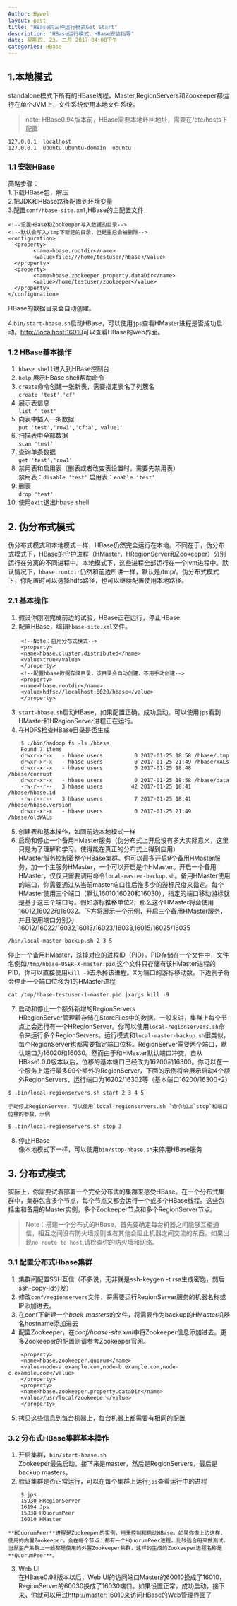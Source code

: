 ```yaml
---
Author: Hywel
layout: post
title: "HBase的三种运行模式Get Start"
description: "HBase运行模式，HBase安装指导"
date: 星期四, 23. 二月 2017 04:00下午 
categories: HBase 
---
```


## 1.本地模式
standalone模式下所有的HBase线程，Master,RegionServers和Zookeeper都运行在单个JVM上，文件系统使用本地文件系统。

> note: HBase0.94版本前，HBase需要本地环回地址，需要在/etc/hosts下配置 

```
127.0.0.1  localhost
127.0.0.1  ubuntu.ubuntu-domain  ubuntu
```

### 1.1 安装HBase
简略步骤：  
1.下载HBase包，解压  
2.把JDK和HBase路径配置到环境变量  
3.配置`conf/hbase-site.xml`,HBase的主配置文件  

```
<!--设置HBase和Zookeeper写入数据的目录-->
<!--默认会写入/tmp下新建的目录，但是重启会被删除-->
<configuration>
  <property>
    	<name>hbase.rootdir</name>
    	<value>file:///home/testuser/hbase</value>
  </property>
  <property>
    	<name>hbase.zookeeper.property.dataDir</name>
    	<value>/home/testuser/zookeeper</value>
  </property>
</configuration>
```	

HBase的数据目录会自动创建。  

4.`bin/start-hbase.sh`启动HBase，可以使用`jps`查看HMaster进程是否成功启动。[http://localhost:16010]()可以查看HBase的web界面。

### 1.2 HBase基本操作
1. `hbase shell`进入到HBase控制台
2. `help` 展示HBase shell帮助命令
3. `create`命令创建一张新表，需要指定表名了列簇名  
	`create 'test','cf'`
4. 展示表信息   
	`list ‘'test'`
5. 向表中插入一条数据  
	`put 'test','row1','cf:a','value1'`
6. 扫描表中全部数据  
	`scan 'test'`
7. 查询单条数据  
	`get 'test','row1'`
8. 禁用表和启用表（删表或者改变表设置时，需要先禁用表）  
	禁用表：`disable 'test'`   启用表：`enable 'test'`
9. 删表  
	`drop 'test'`
10. 使用`exit`退出hbase shell

## 2. 伪分布式模式
伪分布式模式和本地模式一样，HBase仍然完全运行在本地。不同在于，伪分布式模式下，HBase的守护进程（HMaster，HRegionServer和Zookeeper）分别运行在分离的不同进程中。本地模式下，这些进程全部运行在一个jvm进程中。默认情况下，`hbase.rootdir`仍然和前边所讲一样，默认是/tmp/。伪分布式模式下，你配置时可以选择hdfs路径，也可以继续配置使用本地路径。

### 2.1 基本操作
1. 假设你刚刚完成前边的试验，HBase正在运行，停止HBase
2. 配置HBase，编辑`hbase-site.xml`文件。
```
	<!--Note：启用分布式模式-->
	<property>
  	<name>hbase.cluster.distributed</name>
  	<value>true</value>
	</property>
	<!--配置hbase数据存储目录，该目录会自动创建，不用手动创建-->
	<property>
  	<name>hbase.rootdir</name>
  	<value>hdfs://localhost:8020/hbase</value>
	</property>
```
3. `start-hbase.sh`启动HBase，如果配置正确，成功启动。可以使用`jps`看到HMaster和HRegionServer进程正在运行。
4. 在HDFS检查HBase目录是否生成
```
	$ ./bin/hadoop fs -ls /hbase
	Found 7 items
	drwxr-xr-x   - hbase users          0 2017-01-25 18:58 /hbase/.tmp
	drwxr-xr-x   - hbase users          0 2017-01-25 21:49 /hbase/WALs
	drwxr-xr-x   - hbase users          0 2017-01-25 18:48 /hbase/corrupt
	drwxr-xr-x   - hbase users          0 2017-01-25 18:58 /hbase/data
	-rw-r--r--   3 hbase users         42 2017-01-25 18:41 /hbase/hbase.id
	-rw-r--r--   3 hbase users          7 2017-01-25 18:41 /hbase/hbase.version
	drwxr-xr-x   - hbase users          0 2017-01-25 21:49 /hbase/oldWALs
```
5. 创建表和基本操作，如同前边本地模式一样
6. 启动和停止一个备用HMaster服务（伪分布式上开启没有多大实际意义，这里只是为了理解和学习。使得能在真正的分布式上得到应用）  
HMaster服务控制着整个HBase集群。你可以最多开启9个备用HMaster服务，加一个主服务HMaster，一个可以开启是个HMaster。开启一个备用HMaster，仅仅只需要调用命令`local-master-backup.sh`。备用HMaster使用的端口，你需要通过从当前master端口往后推多少的游标尺度来指定。每个HMaster使用三个端口（默认16010,16020和16030），指定的端口移动游标就是基于这三个端口号。假如游标推移单位2，那么这个HMaster将会使用16012,16022和16032。下方将展示一个示例，开启三个备用HMaster服务，并且使用端口分别为16012/16022/16032,16013/16023/16033,16015/16025/16035
```
/bin/local-master-backup.sh 2 3 5
```
停止一个备用HMaster，杀掉对应的进程ID（PID）。PID存储在一个文件中，文件名例如`/tmp/hbase-USER-X-master.pid`,这个文件只存储有该HMaster进程的PID，你可以直接使用`kill -9`去杀掉该进程。X为端口的游标移动数。下边例子将会停止一个端口位移为1的HMaster进程
```
cat /tmp/hbase-testuser-1-master.pid |xargs kill -9
```
7. 启动和停止一个额外新增的RegionServers  
	HRegionServer管理着存储在StoreFiles中的数据。一般来讲，集群上每个节点上会运行有一个HRegionServer。你可以使用`local-regionservers.sh`命令来运行多个RegionServers。运行模式和`local-master-backup.sh`很类似，每个RegionServer也都需要指定端口位移。RegionServer需要两个端口，默认端口为16020和16030。然而由于和HMaster默认端口冲突，自从HBase1.0.0版本以后，位移的基本端口已经改为16200和16300。你可以在一个服务上运行最多99个额外的RegionServer，下面的示例将会展示启动4个额外RegionServers，运行端口为16202/16302等（基本端口16200/16300+2）
```
$ .bin/local-regionservers.sh start 2 3 4 5
```
	手动停止RegionServer，可以使用`local-regionservers.sh `命令加上`stop`和端口位移的参数，示例
```
$ .bin/local-regionservers.sh stop 3
```
8. 停止HBase  
像本地模式下一样，可以使用`bin/stop-hbase.sh`来停用HBase服务

## 3. 分布式模式 
实际上，你需要试着部署一个完全分布式的集群来感受HBase。在一个分布式集群中，集群包含多个节点，每个节点又都会运行一个或多个HBase线程。这些包括主和备用的Master实例，多个Zookeeper节点和多个RegionServer节点。
> Note：搭建一个分布式的HBase，首先要确定每台机器之间能够互相通信，相互之间没有防火墙规则或者其他会阻止机器之间交流的东西。如果出现`no route to host`,请检查你的防火墙和网络。

### 3.1 配置分布式Hbase集群
1. 集群间配置SSH互信（不多说，无非就是ssh-keygen -t rsa生成密匙，然后ssh-copy-id分发）
2. 修改`conf/regionservers`文件，将需要运行RegionServer服务的机器名称或IP添加进去。
3. 在conf下新建一个*back-masters*的文件，将需要作为backup的HMaster机器名hostname添加进去
4. 配置Zookeeper，在*conf/hbase-site.xml*中将Zookeeper信息添加进去。更多Zookeeper的配置则请参考Zookeeper官网。
```
	<property>
  	<name>hbase.zookeeper.quorum</name>
  	<value>node-a.example.com,node-b.example.com,node-c.example.com</value>
	</property>
	<property>
  	<name>hbase.zookeeper.property.dataDir</name>
  	<value>/usr/local/zookeeper</value>
	</property>
```
5. 拷贝这些信息到每台机器上，每台机器上都需要有相同的配置

### 3.2 分布式HBase集群基本操作
1. 开启集群，`bin/start-hbase.sh`  
	Zookeeper最先启动，接下来是master，然后是RegionServers，最后是backup masters。
2. 验证集群是否正常运行，可以在每个集群上运行`jps`查看运行中的进程
```
	$ jps
	15930 HRegionServer
	16194 Jps
	15838 HQuorumPeer
	16010 HMaster
```
	**HQuorumPeer**进程是Zookeeper的实例，用来控制和启动HBase。如果你像上边这样，使用的内置Zookeeper，会在每个节点上都有一个HQuorumPeer进程，比较适合用来做测试。当然生产集群上一般都是使用的外置Zookeeper集群，这样的生成的Zookeeper进程名称是**QuorumPeer**。
3. Web UI  
在HBase0.98版本以后，Web UI的访问端口Master的60010换成了16010，RegionServer的60030换成了16030端口。如果设置正常，成功启动，接下来，你就可以用过[http://master:16010]()来访问HBase的Web管理界面了



